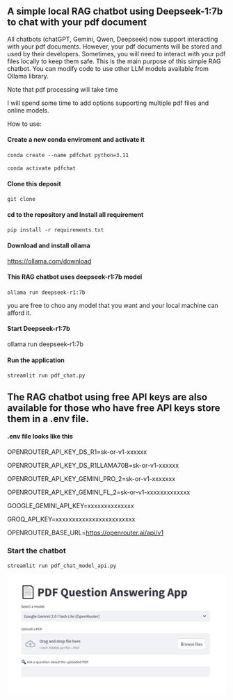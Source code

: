 ## A simple local RAG chatbot using Deepseek-1:7b to chat with your pdf document

All chatbots (chatGPT, Gemini, Qwen, Deepseek) now support interacting with your pdf documents. However, your pdf documents will be stored and used by their developers. Sometimes, you will need to interact with your pdf files locally to keep them safe. This is the main purpose of this simple RAG chatbot. You can modify code to use other LLM models available from Ollama library. 

Note that pdf processing will take time 

I will spend some time to add options supporting multiple pdf files and online models.

How to use:

####	Create a new conda enviroment and activate it
```
conda create --name pdfchat python=3.11
```
```
conda activate pdfchat
```
#### Clone this deposit
```
git clone 
```
#### cd to the repository and Install all requirement 
```
pip install -r requirements.txt 
```
#### Download and install ollama

https://ollama.com/download

#### This RAG chatbot uses deepseek-r1:7b model

```
ollama run deepseek-r1:7b
```

you are free to choo any model that you want and your local machine can afford it.

#### Start Deepseek-r1:7b 

ollama run deepseek-r1:7b

#### Run the application

```
streamlit run pdf_chat.py
```

## The RAG chatbot using free API keys are also available for those who have free API keys store them in a .env file. 

#### .env file looks like this

OPENROUTER_API_KEY_DS_R1=sk-or-v1-xxxxxx

OPENROUTER_API_KEY_DS_R1LLAMA70B=sk-or-v1-xxxxxx

OPENROUTER_API_KEY_GEMINI_PRO_2=sk-or-v1-xxxxxxx

OPENROUTER_API_KEY_GEMINI_FL_2=sk-or-v1-xxxxxxxxxxxxx 

GOOGLE_GEMINI_API_KEY=xxxxxxxxxxxxxx

GROQ_API_KEY=xxxxxxxxxxxxxxxxxxxxxxxx



OPENROUTER_BASE_URL=https://openrouter.ai/api/v1

### Start the chatbot

```
streamlit run pdf_chat_model_api.py
```

![image-20250210234549801](UI.png)